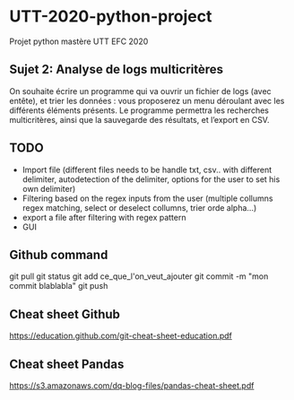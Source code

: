 # UTT-2020-python-project
Projet python mastère UTT EFC 2020

## Sujet 2: Analyse de logs multicritères
On souhaite écrire un programme qui va ouvrir un fichier de logs (avec entête), et trier les
données : vous proposerez un menu déroulant avec les différents éléments présents. Le
programme permettra les recherches multicritères, ainsi que la sauvegarde des résultats,
et l’export en CSV.


## TODO
- Import file (different files needs to be handle txt, csv.. with different delimiter, autodetection of the delimiter, options for the user to set his own delimiter)
- Filtering based on the regex inputs from the user (multiple collumns regex matching, select or deselect collumns, trier orde alpha...)
- export a file after filtering with regex pattern
- GUI


## Github command
git pull
git status
git add ce_que_l'on_veut_ajouter
git commit -m "mon commit blablabla"
git push


## Cheat sheet Github
https://education.github.com/git-cheat-sheet-education.pdf

## Cheat sheet Pandas
https://s3.amazonaws.com/dq-blog-files/pandas-cheat-sheet.pdf



